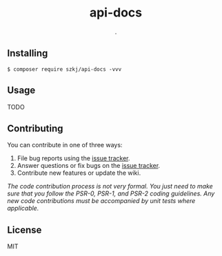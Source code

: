 <h1 align="center"> api-docs </h1>

<p align="center"> .</p>


## Installing

```shell
$ composer require szkj/api-docs -vvv
```

## Usage

TODO

## Contributing

You can contribute in one of three ways:

1. File bug reports using the [issue tracker](https://github.com/szkj/api-docs/issues).
2. Answer questions or fix bugs on the [issue tracker](https://github.com/szkj/api-docs/issues).
3. Contribute new features or update the wiki.

_The code contribution process is not very formal. You just need to make sure that you follow the PSR-0, PSR-1, and PSR-2 coding guidelines. Any new code contributions must be accompanied by unit tests where applicable._

## License

MIT